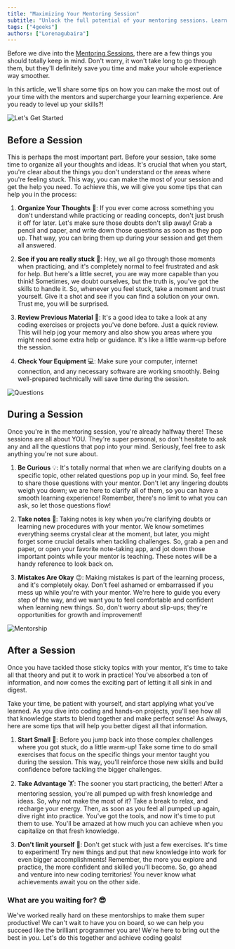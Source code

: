 ```yaml
---
title: "Maximizing Your Mentoring Session"
subtitle: "Unlock the full potential of your mentoring sessions. Learn valuable tips to prepare, actively participate, and effectively apply your newfound knowledge."
tags: ["4geeks"]
authors: ["Lorenagubaira"]
---
```


Before we dive into the [Mentoring Sessions](https://4geeks.com/docs/knowledge-base-4geeks/mentoring-sessions), there are a few things you should totally keep in mind. Don't worry, it won't take long to go through them, but they'll definitely save you time and make your whole experience way smoother.

In this article, we'll share some tips on how you can make the most out of your time with the mentors and supercharge your learning experience. Are you ready to level up your skills?!

![Let's Get Started](https://breathecode.herokuapp.com/v1/media/file/lets-get-started-gif?raw=true)

## Before a Session

This is perhaps the most important part. Before your session, take some time to organize all your thoughts and ideas. It's crucial that when you start, you're clear about the things you don't understand or the areas where you're feeling stuck. This way, you can make the most of your session and get the help you need. To achieve this, we will give you some tips that can help you in the process:

1. **Organize Your Thoughts** 💭: If you ever come across something you don't understand while practicing or reading concepts, don't just brush it off for later. Let's make sure those doubts don't slip away! Grab a pencil and paper, and write down those questions as soon as they pop up. That way, you can bring them up during your session and get them all answered.

2. **See if you are really stuck** 🤔: Hey, we all go through those moments when practicing, and it's completely normal to feel frustrated and ask for help. But here's a little secret, you are way more capable than you think! Sometimes, we doubt ourselves, but the truth is, you've got the skills to handle it. So, whenever you feel stuck, take a moment and trust yourself. Give it a shot and see if you can find a solution on your own. Trust me, you will be surprised. 

3. **Review Previous Material** 📖: It's a good idea to take a look at any coding exercises or projects you've done before. Just a quick review. This will help jog your memory and also show you areas where you might need some extra help or guidance. It's like a little warm-up before the session.

4. **Check Your Equipment** 💻: Make sure your computer, internet connection, and any necessary software are working smoothly. Being well-prepared technically will save time during the session.

![Questions](https://breathecode.herokuapp.com/v1/media/file/questions-jpg?raw=true)

## During a Session 

Once you're in the mentoring session, you're already halfway there! These sessions are all about YOU. They're super personal, so don't hesitate to ask any and all the questions that pop into your mind. Seriously, feel free to ask anything you're not sure about.

1. **Be Curious** 💡:  It's totally normal that when we are clarifying doubts on a specific topic, other related questions pop up in your mind. So, feel free to share those questions with your mentor. Don't let any lingering doubts weigh you down; we are here to clarify all of them, so you can have a smooth learning experience! Remember, there's no limit to what you can ask, so let those questions flow!

2. **Take notes** 📝: Taking notes is key when you're clarifying doubts or learning new procedures with your mentor. We know sometimes everything seems crystal clear at the moment, but later, you might forget some crucial details when tackling challenges. So, grab a pen and paper, or open your favorite note-taking app, and jot down those important points while your mentor is teaching. These notes will be a handy reference to look back on. 

3. **Mistakes Are Okay** 😉: Making mistakes is part of the learning process, and it's completely okay. Don't feel ashamed or embarrassed if you mess up while you're with your mentor. We're here to guide you every step of the way, and we want you to feel comfortable and confident when learning new things. So, don't worry about slip-ups; they're opportunities for growth and improvement! 

![Mentorship](https://breathecode.herokuapp.com/v1/media/file/mentoring-sessions-png-ii?raw=true)

## After a Session

Once you have tackled those sticky topics with your mentor, it's time to take all that theory and put it to work in practice! You've absorbed a ton of information, and now comes the exciting part of letting it all sink in and digest.

Take your time, be patient with yourself, and start applying what you've learned. As you dive into coding and hands-on projects, you'll see how all that knowledge starts to blend together and make perfect sense! As always, here are some tips that will help you better digest all that information.

1. **Start Small** 🏁: Before you jump back into those complex challenges where you got stuck, do a little warm-up! Take some time to do small exercises that focus on the specific things your mentor taught you during the session. This way, you'll reinforce those new skills and build confidence before tackling the bigger challenges. 

2. **Take Advantage** 🏋️: The sooner you start practicing, the better! After a mentoring session, you're all pumped up with fresh knowledge and ideas. So, why not make the most of it? Take a break to relax, and recharge your energy. Then, as soon as you feel all pumped up again, dive right into practice. You've got the tools, and now it's time to put them to use. You'll be amazed at how much you can achieve when you capitalize on that fresh knowledge.

3. **Don't limit yourself** 💪: Don't get stuck with just a few exercises. It's time to experiment! Try new things and put that new knowledge into work for even bigger accomplishments! Remember, the more you explore and practice, the more confident and skilled you'll become. So, go ahead and venture into new coding territories! You never know what achievements await you on the other side. 

###  What are you waiting for? 😎

We've worked really hard on these mentorships to make them super productive! We can't wait to have you on board, so we can help you succeed like the brilliant programmer you are! We're here to bring out the best in you. Let's do this together and achieve coding goals!
